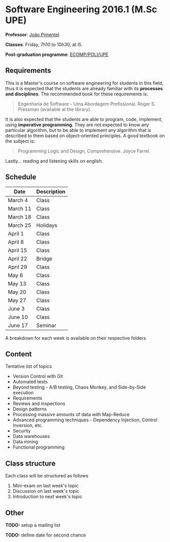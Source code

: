 # Software Engineering 2016.1 (M.Sc UPE)
**Professor**: [João Pimentel](http://www.cin.ufpe.br/~jhcp)

**Classes**: Friday, 7h10 to 10h30, at i5.

**Post-graduation programme**: [ECOMP/POLI/UPE](http://mestrado.ecomp.poli.br/)


## Requirements
This is a Master's course on software engineering for students in this field, thus it is expected that the students are already familiar with its **processes and disciplines**. The recommended book for these requirements is:

>Engenharia de Software - Uma Abordagem Profissional. Roger S. Pressman (available at the library).

It is also expected that the students are able to program, code, implement, using **imperative programming**. They are not expected to know any particular algorithm, but to be able to implement any algorithm that is described to them based on object-oriented principles. A good textbook on the subject is:

> Programming Logic and Design, Comprehensive. Joyce Farrel.

Lastly... reading and listening skills on english.

## Schedule

Date | Description 
------------|------
March 4     | Class
March 11    | Class
March 18    | Class
March 25    | Holidays
April 1     | Class
April 8     | Class
April 15    | Class
April 22    | Bridge
April 29    | Class
May 6       | Class
May 13      | Class
May 20      | Class
May 27      | Class
June 3      | Class
June 10     | Class
June 17     | Seminar


A breakdown for each week is available on their respective folders

## Content
Tentative list of topics 
* Version Control with Git
* Automated tests
* Beyond testing - A/B testing, Chaos Monkey, and Side-by-Side execution
* Requirements
* Reviews and inspections
* Design patterns
* Processing massive amounts of data with Map-Reduce
* Advanced programming techniques - Dependency Injection, Control Inversion, etc.
* Security
* Data warehouses
* Data mining
* Functional programming

## Class structure
Each class will be structured as follows

1. Mini-exam on last week's topic
2. Discussion on last week's topic
3. Introduction to next week's topic


## Other
**TODO:** setup a mailing list

**TODO:** define date for second chance
